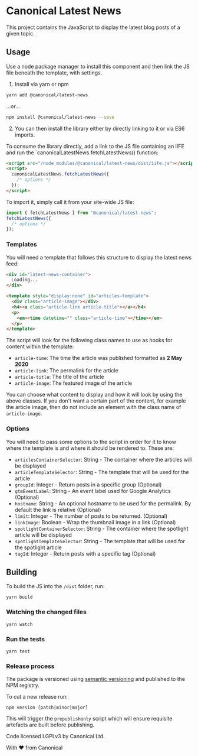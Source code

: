 # Canonical Latest News

This project contains the JavaScript to display the latest blog posts of a given topic.

## Usage

Use a node package manager to install this component and then link the JS file beneath the template, with settings.

1. Install via yarn or npm

```bash
yarn add @canonical/latest-news
```

...or...

```bash
npm install @canonical/latest-news --save
```

2. You can then install the library either by directly linking to it or via ES6 imports.

To consume the library directly, add a link to the JS file containing an IIFE and run the `canonicalLatestNews.fetchLatestNews() function:

```html
<script src="/node_modules/@canonical/latest-news/dist/iife.js"></script>
<script>
  canonicalLatestNews.fetchLatestNews({
    /* options */
  });
</script>
```

To import it, simply call it from your site-wide JS file:

```javascript
import { fetchLatestNews } from "@canonical/latest-news";
fetchLatestNews({
  /* options */
});
```

### Templates

You will need a template that follows this structure to display the latest news feed:

```html
<div id="latest-news-container">
  Loading...
</div>

<template style="display:none" id="articles-template">
  <div class="article-image"></div>
  <h4><a class="article-link article-title"></a></h4>
  <p>
    <em><time datetime="" class="article-time"></time></em>
  </p>
</template>
```

The script will look for the following class names to use as hooks for content within the template:

- `article-time`: The time the article was published formatted as **2 May 2020**
- `article-link`: The permalink for the article
- `article-title`: The title of the article
- `article-image`: The featured image of the article

You can choose what content to display and how it will look by using the above classes. If you don't want a certain part of the content, for example the article image, then do not include an element with the class name of `article-image`.

### Options

You will need to pass some options to the script in order for it to know where the template is and where it should be rendered to. These are:

- `articlesContainerSelector`: String - The container where the articles will be displayed
- `articleTemplateSelector`: String - The template that will be used for the article
- `groupId`: Integer - Return posts in a specific group (Optional)
- `gtmEventLabel`: String - An event label used for Google Analytics (Optional)
- `hostname`: String - An optional hostname to be used for the permalink. By default the link is relative (Optional)
- `limit`: Integer - The number of posts to be returned. (Optional)
- `linkImage`: Boolean - Wrap the thumbnail image in a link (Optional)
- `spotlightContainerSelector`: String - The container where the spotlight article will be displayed
- `spotlightTemplateSelector`: String - The template that will be used for the spotlight article
- `tagId`: Integer - Return posts with a specific tag (Optional)

## Building

To build the JS into the `/dist` folder, run:

```
yarn build
```

### Watching the changed files

```
yarn watch
```

### Run the tests

```
yarn test
```

### Release process

The package is versioned using [semantic versioning](https://semver.org/) and published to the NPM registry.

To cut a new release run:

```
npm version [patch|minor|major]
```

This will trigger the `prepublishonly` script which will ensure requisite artefacts are built before publishing.

Code licensed LGPLv3 by Canonical Ltd.

With ♥ from Canonical
